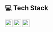 ## 💻 Tech Stack

<a href="https://github.com/YuchanJeong/WIL/blob/master/JavaScript/JavaScript.md"><img src="https://img.shields.io/badge/Javs_Script-F7DF1E.svg?&style=for-the-badge&logo=JavaScript&logoColor=black" style="height: 1.5rem"/></a>
<a href="https://github.com/YuchanJeong/WIL/blob/master/JavaScript/TypeScript.md"><img src="https://img.shields.io/badge/Type_Script-3178C6.svg?&style=for-the-badge&logo=TypeScript&logoColor=white" style="height: 1.5rem"/></a>
<a href="https://github.com/YuchanJeong/WIL/blob/master/JavaScript/React.md"><img src="https://img.shields.io/badge/React-61DAFB.svg?&style=for-the-badge&logo=react&logoColor=black" style="height: 1.5rem"/></a>

